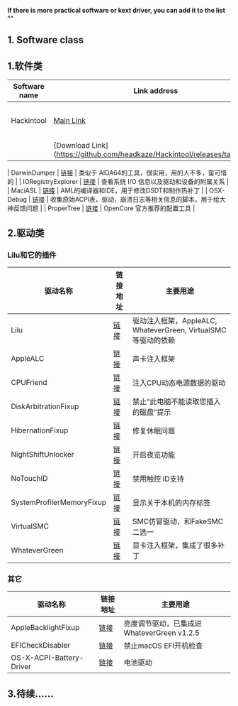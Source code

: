 **If there is more practical software or kext driver, you can add it to the list ^^**

## 1. Software class

## 1.软件类

| Software name             | Link address                                     | Main purpose          |
| ---------------- | ---------------------------------------- | ---------------------------------------- |
| Hackintool       | [Main Link](https://github.com/headkaze/Hackintool)| The Swiss army knife of vanilla Hackintoshing  |
|                  | [Download Link] (https://github.com/headkaze/Hackintool/releases/tag/3.8.4) | |


| DarwinDumper  | [链接](https://bitbucket.org/blackosx/darwindumper/downloads)  | 类似于 AIDA64的工具，很实用，用的人不多，蛮可惜的  |
| IORegistryExplorer  | [链接](https://www.tonymacx86.com/attachments/ioregistryexplorer-slrid_v10-6-3-zip.24086)  | 查看系统 I/O 信息以及驱动和设备的附属关系  |
| MaciASL  | [链接](https://github.com/acidanthera/MaciASL/releases)  | AML的编译器和IDE，用于修改DSDT和制作热补丁  |
| OSX-Debug  | [链接](https://github.com/black-dragon74/OSX-Debug)  | 收集原始ACPI表，驱动，崩溃日志等相关信息的脚本，用于给大神反馈问题  |
| ProperTree | [链接](https://github.com/corpnewt/ProperTree)  | OpenCore 官方推荐的配置工具 | 

## 2.驱动类

### Lilu和它的插件

| 驱动名称             | 链接地址                                     | 主要用途                                     |
| ---------------- | ---------------------------------------- | ---------------------------------------- |
| Lilu  | [链接](https://github.com/acidanthera/Lilu)  | 驱动注入框架，AppleALC, WhateverGreen, VirtualSMC等驱动的依赖  |
| AppleALC  | [链接](https://github.com/acidanthera/AppleALC)  | 声卡注入框架  |
| CPUFriend  | [链接](https://github.com/acidanthera/CPUFriend)  | 注入CPU动态电源数据的驱动  |
| DiskArbitrationFixup | [链接](https://github.com/Goldfish64/DiskArbitrationFixup)  | 禁止“此电脑不能读取您插入的磁盘”提示  |
| HibernationFixup  | [链接](https://github.com/acidanthera/HibernationFixup)  | 修复休眠问题  |
| NightShiftUnlocker | [链接](https://github.com/0xFireWolf/NightShiftUnlocker)  | 开启夜览功能  |
| NoTouchID  | [链接](https://github.com/al3xtjames/NoTouchID)  | 禁用触控 ID支持  |
| SystemProfilerMemoryFixup  | [链接](https://github.com/Goldfish64/SystemProfilerMemoryFixup)  | 显示关于本机的内存标签  |
| VirtualSMC  | [链接](https://github.com/acidanthera/VirtualSMC)  | SMC仿冒驱动，和FakeSMC二选一 |
| WhateverGreen  | [链接](https://github.com/acidanthera/WhateverGreen)  | 显卡注入框架，集成了很多补丁 |

### 其它

| 驱动名称             | 链接地址                                     | 主要用途                                     |
| ---------------- | ---------------------------------------- | ---------------------------------------- |
| AppleBacklightFixup  | [链接](https://bitbucket.org/RehabMan/applebacklightfixup)  | 亮度调节驱动，已集成进WhateverGreen v1.2.5  |
| EFICheckDisabler  | [链接](https://github.com/RehabMan/hack-tools/tree/master/kexts/EFICheckDisabler.kext)  | 禁止macOS EFI开机检查  |
| OS-X-ACPI-Battery-Driver  | [链接](https://bitbucket.org/RehabMan/os-x-acpi-battery-driver) | 电池驱动  |

## 3.待续……
